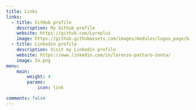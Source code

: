 ```yaml
---
title: Links
links:
  - title: GitHub profile
    description: My Github profile
    website: https://github.com/Lyreplus
    image: https://github.githubassets.com/images/modules/logos_page/GitHub-Mark.png
  - title: Linkedin profile
    description: Visit my Linkedin profile
    website: https://www.linkedin.com/in/lorenzo-pattaro-zonta/
    image: In.png
menu:
    main: 
        weight: 4
        params:
            icon: link

comments: false
---
```


